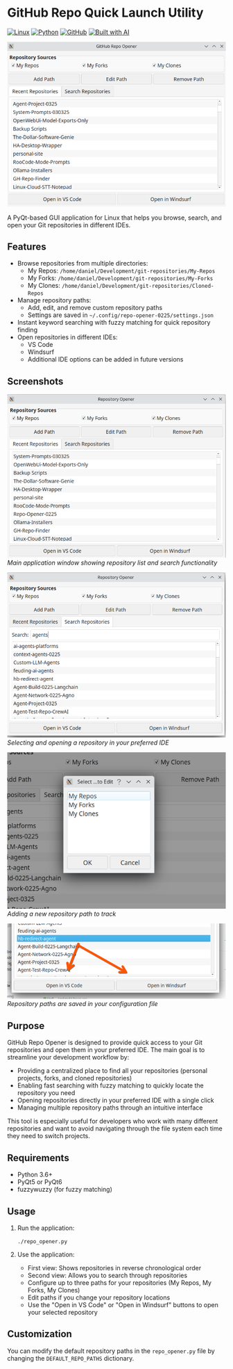 # GitHub Repo Quick Launch Utility

[![Linux](https://img.shields.io/badge/Platform-Linux-blue?logo=linux)](https://www.linux.org/)
[![Python](https://img.shields.io/badge/Python-3.6+-yellow?logo=python)](https://www.python.org/)
[![GitHub](https://img.shields.io/badge/GitHub-Repository-green?logo=github)](https://github.com/)
[![Built with AI](https://img.shields.io/badge/Built_with-AI-purple?logo=ai)](https://codeium.com/)

![alt text](screenshots/5.png)

A PyQt-based GUI application for Linux that helps you browse, search, and open your Git repositories in different IDEs.

## Features

- Browse repositories from multiple directories:
  - My Repos: `/home/daniel/Development/git-repositories/My-Repos`
  - My Forks: `/home/daniel/Development/git-repositories/My-Forks`
  - My Clones: `/home/daniel/Development/git-repositories/Cloned-Repos`
- Manage repository paths:
  - Add, edit, and remove custom repository paths
  - Settings are saved in `~/.config/repo-opener-0225/settings.json`
- Instant keyword searching with fuzzy matching for quick repository finding
- Open repositories in different IDEs:
  - VS Code
  - Windsurf
  - Additional IDE options can be added in future versions

## Screenshots

![Main application window](screenshots/1.png)
*Main application window showing repository list and search functionality*

![Opening a repository](screenshots/2.png)
*Selecting and opening a repository in your preferred IDE*

![Managing repository paths](screenshots/3.png)
*Adding a new repository path to track*

![Settings saved](screenshots/4.png)
*Repository paths are saved in your configuration file*

## Purpose

GitHub Repo Opener is designed to provide quick access to your Git repositories and open them in your preferred IDE. The main goal is to streamline your development workflow by:

- Providing a centralized place to find all your repositories (personal projects, forks, and cloned repositories)
- Enabling fast searching with fuzzy matching to quickly locate the repository you need
- Opening repositories directly in your preferred IDE with a single click
- Managing multiple repository paths through an intuitive interface

This tool is especially useful for developers who work with many different repositories and want to avoid navigating through the file system each time they need to switch projects.

## Requirements

- Python 3.6+
- PyQt5 or PyQt6
- fuzzywuzzy (for fuzzy matching)

## Usage

1. Run the application:
   ```
   ./repo_opener.py
   ```

2. Use the application:
   - First view: Shows repositories in reverse chronological order
   - Second view: Allows you to search through repositories
   - Configure up to three paths for your repositories (My Repos, My Forks, My Clones)
   - Edit paths if you change your repository locations
   - Use the "Open in VS Code" or "Open in Windsurf" buttons to open your selected repository

## Customization

You can modify the default repository paths in the `repo_opener.py` file by changing the `DEFAULT_REPO_PATHS` dictionary.